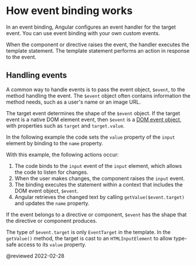 
# How event binding works

In an event binding, Angular configures an event handler for the target event.
You can use event binding with your own custom events.

When the component or directive raises the event, the handler executes the template statement.
The template statement performs an action in response to the event.

## Handling events

A common way to handle events is to pass the event object, `$event`, to the method handling the event.
The `$event` object often contains information the method needs, such as a user's name or an image URL.

The target event determines the shape of the `$event` object.
If the target event is a native DOM element event, then `$event` is a [DOM event object](https://developer.mozilla.org/docs/Web/Events), with properties such as `target` and `target.value`.

In the following example the code sets the `value` property of the `input` element by binding to the `name` property.

<code-example header="src/app/app.component.html" path="event-binding/src/app/app.component.html" region="event-binding-3"></code-example>

With this example, the following actions occur:

1.  The code binds to the `input` event of the `input` element, which allows the code to listen for changes.
1.  When the user makes changes, the component raises the `input` event.
1.  The binding executes the statement within a context that includes the DOM event object, `$event`.
1.  Angular retrieves the changed text by calling `getValue($event.target)` and updates the `name` property.

If the event belongs to a directive or component, `$event` has the shape that the directive or component produces.

<div class="alert is-helpful">

The type of `$event.target` is only `EventTarget` in the template.
In the `getValue()` method, the target is cast to an `HTMLInputElement` to allow type-safe access to its `value` property.

<code-example path="event-binding/src/app/app.component.ts" region="getValue"></code-example>

</div>

<!-- links -->

<!-- external links -->

<!-- end links -->

@reviewed 2022-02-28
